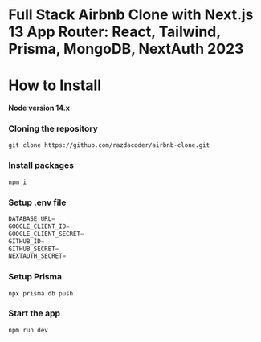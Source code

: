 # Full Stack Airbnb Clone with Next.js 13 App Router: React, Tailwind, Prisma, MongoDB, NextAuth 2023


# How to Install

**Node version 14.x**

### Cloning the repository

```shell
git clone https://github.com/razdacoder/airbnb-clone.git
```

### Install packages

```shell
npm i
```

### Setup .env file


```js
DATABASE_URL=
GOOGLE_CLIENT_ID=
GOOGLE_CLIENT_SECRET=
GITHUB_ID=
GITHUB_SECRET=
NEXTAUTH_SECRET=
```

### Setup Prisma

```shell
npx prisma db push

```

### Start the app

```shell
npm run dev
```

